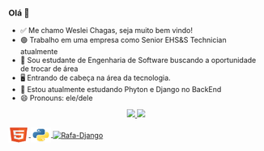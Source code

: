 ### Olá 👋
- ✅ Me chamo Weslei Chagas, seja muito bem vindo!
- 🟢 Trabalho em uma empresa como Senior EHS&S Technician atualmente
- 🔭 Sou estudante de Engenharia de Software buscando a oportunidade de trocar de área
- 🖥  Entrando de cabeça na área da tecnologia.
- 🌱 Estou atualmente estudando Phyton e Django no BackEnd
- 😄 Pronouns: ele/dele

<div align="center">
  <a href="https://github.com/WLehi">
  <img height="180em" src="https://github-readme-stats.vercel.app/api?username=WLehi&show_icons=true&theme=discord_old_blurple&include_all_commits=true&count_private=true"/>
  <img height="180em" src="https://github-readme-stats.vercel.app/api/top-langs/?username=WLehi&layout=compact&langs_count=7&theme=discord_old_blurple"/>
</div>
<div style="display: inline_block"><br>
  <img align="center" alt="Rafa-HTML" height="30" width="40" src="https://raw.githubusercontent.com/devicons/devicon/master/icons/html5/html5-original.svg">
  <img align="center" alt="Rafa-Python" height="30" width="40" src="https://raw.githubusercontent.com/devicons/devicon/master/icons/python/python-original.svg">
  <img align="center" alt="Rafa-Django" height="30" width="40" src="https://cdn.jsdelivr.net/gh/devicons/devicon/icons/adonisjs/adonisjs-original.svg">  
</div>
